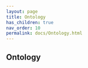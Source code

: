 ```yaml
--- 
layout: page 
title: Ontology 
has_children: true 
nav_order: 10 
permalink: docs/Ontology.html 
---
```


## Ontology

